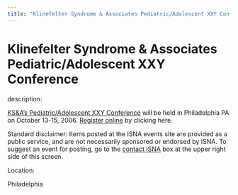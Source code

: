 ```yaml
---
title: "Klinefelter Syndrome & Associates Pediatric/Adolescent XXY Conference"
---
```


# Klinefelter Syndrome & Associates Pediatric/Adolescent XXY Conference

  
description:  
  


[KS&A&#8217;s Pediatric/Adolescent XXY Conference][1] will be held in Philadelphia PA on October 13-15, 2006. [Register online][2] by clicking here.

  
  


Standard disclaimer: Items posted at the ISNA events site are provided as a public service, and are not necessarily sponsored or endorsed by ISNA. To suggest an event for posting, go to the [contact ISNA][3] box at the upper right side of this screen.

  


  


  
Location:  
  
Philadelphia

 [1]: http://www.genetic.org/ks/october2006conference.htm
 [2]: https://www.regonline.com/95238
 [3]: /about/contact